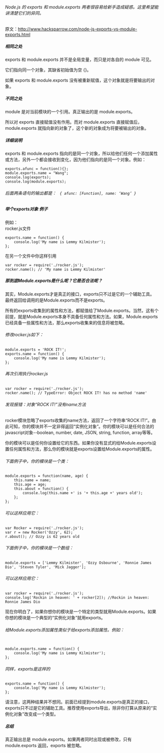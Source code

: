 ###### Node.js 的 exports 和 module.exports 两者很容易给新手造成疑惑。这里希望能讲清楚它们的异同。

原文：http://www.hacksparrow.com/node-js-exports-vs-module-exports.html

##### 相同之处

exports 和 module.exports 并不是全局变量，而只是对各自的 module 可见。

它们指向同一个对象，其缺省初始值为空 {}。

如果 exports 和 module.exports 没有被重新赋值，这个对象就是将要输出的对象。

##### 不同之处

module 是对当前模块的一个引用。真正输出的是 module.exports。

所以对 exports 直接赋值没有作用。而对 module.exports 直接赋值后，module.exports 就指向新的对象了，这个新的对象成为将要被输出的对象。

##### 详细说明

exports 和 module.exports 指向的是同一个对象，所以给他们任何一个添加属性或方法，另外一个都会接收到变化，因为他们指向的是同一个对象。例如：
```
exports.afunc = function(){};
module.exports.name = "Wang";
console.log(exports);
console.log(module.exports);
```
###### 后面两条语句的输出都是： <code> { afunc: [Function], name: ‘Wang’ } </code> 

##### 举个exports对象 例子   

例如：     
rocker.js文件
```
exports.name = function() {
    console.log('My name is Lemmy Kilmister');
};
```
在另一个文件中你这样引用
```
var rocker = require('./rocker.js');
rocker.name(); // 'My name is Lemmy Kilmister'
```

##### 那到底Module.exports是什么呢？它是否合法呢？

其实，Module.exports才是真正的接口，exports只不过是它的一个辅助工具。　最终返回给调用的是Module.exports而不是exports。

所有的exports收集到的属性和方法，都赋值给了Module.exports。当然，这有个前提，就是Module.exports本身不具备任何属性和方法。如果，Module.exports已经具备一些属性和方法，那么exports收集来的信息将被忽略。

###### 修改rocker.js如下：
```
module.exports = 'ROCK IT!';
exports.name = function() {
    console.log('My name is Lemmy Kilmister');
};
```

###### 再次引用执行rocker.js

```
var rocker = require('./rocker.js');
rocker.name(); // TypeError: Object ROCK IT! has no method 'name'
```

###### 发现报错：对象“ROCK IT!”没有name方法

rocker模块忽略了exports收集的name方法，返回了一个字符串“ROCK IT!”。由此可知，你的模块并不一定非得返回“实例化对象”。你的模块可以是任何合法的javascript对象--boolean, number, date, JSON, string, function, array等等。

你的模块可以是任何你设置给它的东西。如果你没有显式的给Module.exports设置任何属性和方法，那么你的模块就是exports设置给Module.exports的属性。


###### 下面例子中，你的模块是一个类：
```
module.exports = function(name, age) {
    this.name = name;
    this.age = age;
    this.about = function() {
        console.log(this.name +' is '+ this.age +' years old');
    };
};
```

###### 可以这样应用它：
```
var Rocker = require('./rocker.js');
var r = new Rocker('Ozzy', 62);
r.about(); // Ozzy is 62 years old
```

###### 下面例子中，你的模块是一个数组：
```
module.exports = ['Lemmy Kilmister', 'Ozzy Osbourne', 'Ronnie James Dio', 'Steven Tyler', 'Mick Jagger'];
```
###### 可以这样应用它：
```
var rocker = require('./rocker.js');
console.log('Rockin in heaven: ' + rocker[2]); //Rockin in heaven: Ronnie James Dio
```

现在你明白了，如果你想你的模块是一个特定的类型就用Module.exports。如果你想的模块是一个典型的“实例化对象”就用exports。

###### 给Module.exports添加属性类似于给exports添加属性。例如：
```

module.exports.name = function() {
    console.log('My name is Lemmy Kilmister');
};
```
###### 同样，exports是这样的
```
exports.name = function() {
    console.log('My name is Lemmy Kilmister');
};
```
请注意，这两种结果并不想同。前面已经提到module.exports是真正的接口，exports只不过是它的辅助工具。推荐使用exports导出，除非你打算从原来的“实例化对象”改变成一个类型。
##### 总结

真正输出总是 module.exports。如果两者同时出现或被修改，只有 module.exports 返回，exports 被忽略。
